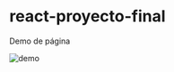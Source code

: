 # react-proyecto-final
Demo de página


![demo](https://user-images.githubusercontent.com/107895944/202316773-3727ec5b-c5f0-41dd-ba7a-a7d802d440e3.gif)
